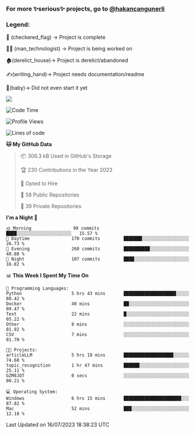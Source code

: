 ### For more ✨serious✨ projects, go to [@hakancangunerli](https://github.com/hakancangunerli)


### Legend:


🏁 (checkered_flag) -> Project is complete

👨‍💻 (man_technologist)   -> Project is being worked on

🏚️(derelict_house)-> Project is derelict/abandoned

✍️(writing_hand)-> Project needs documentation/readme

👶(baby)-> Did not even start it yet

![](https://github-readme-stats.vercel.app/api/top-langs/?username=hakancangunerli&layout=compact&hide=tex,html,shell,CSS,Ruby,Makefile,EmberScript,MATLAB,C&langs_count=6&exclude_repo=2015-csharp,gt_code,gsu_code,uga_code,uga_robotics)

<!--START_SECTION:waka-->
![Code Time](http://img.shields.io/badge/Code%20Time-452%20hrs%2046%20mins-blue)

![Profile Views](http://img.shields.io/badge/Profile%20Views-0-blue)

![Lines of code](https://img.shields.io/badge/From%20Hello%20World%20I%27ve%20Written-3.1%20million%20lines%20of%20code-blue)

**🐱 My GitHub Data** 

> 📦 306.3 kB Used in GitHub's Storage 
 > 
> 🏆 230 Contributions in the Year 2023
 > 
> 💼 Opted to Hire
 > 
> 📜 58 Public Repositories 
 > 
> 🔑 39 Private Repositories 
 > 
**I'm a Night 🦉** 

```text
🌞 Morning                99 commits          ████░░░░░░░░░░░░░░░░░░░░░   15.57 % 
🌆 Daytime                170 commits         ███████░░░░░░░░░░░░░░░░░░   26.73 % 
🌃 Evening                260 commits         ██████████░░░░░░░░░░░░░░░   40.88 % 
🌙 Night                  107 commits         ████░░░░░░░░░░░░░░░░░░░░░   16.82 % 
```


📊 **This Week I Spent My Time On** 

```text
💬 Programming Languages: 
Python                   5 hrs 43 mins       ████████████████████░░░░░   80.42 % 
Docker                   40 mins             ██░░░░░░░░░░░░░░░░░░░░░░░   09.47 % 
Text                     22 mins             █░░░░░░░░░░░░░░░░░░░░░░░░   05.22 % 
Other                    8 mins              ░░░░░░░░░░░░░░░░░░░░░░░░░   01.92 % 
CSV                      7 mins              ░░░░░░░░░░░░░░░░░░░░░░░░░   01.70 % 

🐱‍💻 Projects: 
articleLLM               5 hrs 19 mins       ███████████████████░░░░░░   74.68 % 
topic_recognition        1 hr 47 mins        ██████░░░░░░░░░░░░░░░░░░░   25.11 % 
GZM8JQT                  0 secs              ░░░░░░░░░░░░░░░░░░░░░░░░░   00.21 % 

💻 Operating System: 
Windows                  6 hrs 15 mins       ██████████████████████░░░   87.82 % 
Mac                      52 mins             ███░░░░░░░░░░░░░░░░░░░░░░   12.18 % 
```


 Last Updated on 16/07/2023 18:38:23 UTC
<!--END_SECTION:waka-->


